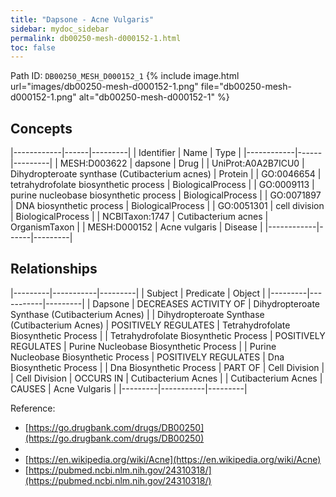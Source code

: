 ```yaml
---
title: "Dapsone - Acne Vulgaris"
sidebar: mydoc_sidebar
permalink: db00250-mesh-d000152-1.html
toc: false 
---
```



Path ID: `DB00250_MESH_D000152_1`
{% include image.html url="images/db00250-mesh-d000152-1.png" file="db00250-mesh-d000152-1.png" alt="db00250-mesh-d000152-1" %}

## Concepts

|------------|------|---------|
| Identifier | Name | Type    |
|------------|------|---------|
| MESH:D003622 | dapsone | Drug |
| UniProt:A0A2B7ICU0 | Dihydropteroate synthase (Cutibacterium acnes) | Protein |
| GO:0046654 | tetrahydrofolate biosynthetic process | BiologicalProcess |
| GO:0009113 | purine nucleobase biosynthetic process | BiologicalProcess |
| GO:0071897 | DNA biosynthetic process | BiologicalProcess |
| GO:0051301 | cell division | BiologicalProcess |
| NCBITaxon:1747 | Cutibacterium acnes | OrganismTaxon |
| MESH:D000152 | Acne vulgaris | Disease |
|------------|------|---------|

## Relationships

|---------|-----------|---------|
| Subject | Predicate | Object  |
|---------|-----------|---------|
| Dapsone | DECREASES ACTIVITY OF | Dihydropteroate Synthase (Cutibacterium Acnes) |
| Dihydropteroate Synthase (Cutibacterium Acnes) | POSITIVELY REGULATES | Tetrahydrofolate Biosynthetic Process |
| Tetrahydrofolate Biosynthetic Process | POSITIVELY REGULATES | Purine Nucleobase Biosynthetic Process |
| Purine Nucleobase Biosynthetic Process | POSITIVELY REGULATES | Dna Biosynthetic Process |
| Dna Biosynthetic Process | PART OF | Cell Division |
| Cell Division | OCCURS IN | Cutibacterium Acnes |
| Cutibacterium Acnes | CAUSES | Acne Vulgaris |
|---------|-----------|---------|

Reference: 
  - [https://go.drugbank.com/drugs/DB00250](https://go.drugbank.com/drugs/DB00250)
  - 
  - [https://en.wikipedia.org/wiki/Acne](https://en.wikipedia.org/wiki/Acne)
  - [https://pubmed.ncbi.nlm.nih.gov/24310318/](https://pubmed.ncbi.nlm.nih.gov/24310318/)
